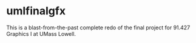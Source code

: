 umlfinalgfx
===========

This is a blast-from-the-past complete redo of the final project for 91.427 Graphics I at UMass Lowell.